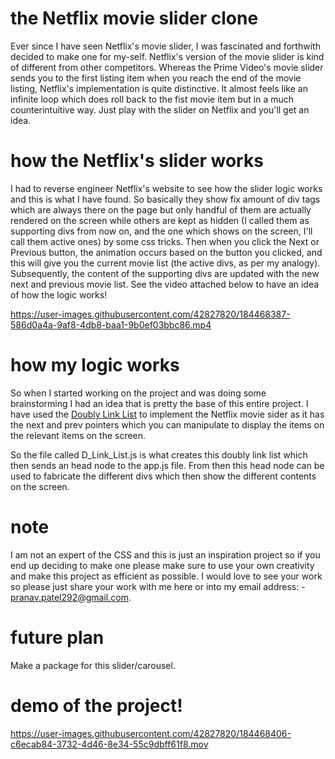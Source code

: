 # the Netflix movie slider clone

Ever since I have seen Netflix's movie slider, I was fascinated and forthwith decided to make one for my-self. Netflix's version of the movie slider is kind of different from other competitors. Whereas the Prime Video's movie slider sends you to the first listing item when you reach the end of the movie listing, Netflix's implementation is quite distinctive. It almost feels like an infinite loop which does roll back to the fist movie item but in a much counterintuitive way. Just play with the slider on Netflix and you'll get an idea.


# how the Netflix's slider works

I had to reverse engineer Netflix's website to see how the slider logic works and this is what I have found. So basically they show fix amount of div tags which are always there on the page but only handful of them are actually rendered on the screen while others are kept as hidden (I called them as supporting divs from now on, and the one which shows on the screen, I'll call them active ones) by some css tricks. Then when you click the Next or Previous button, the animation occurs based on the button you clicked, and this will give you the current movie list (the active divs, as per my analogy). Subsequently, the content of the supporting divs are updated with the new next and previous movie list. See the video attached below to have an idea of how the logic works!


https://user-images.githubusercontent.com/42827820/184468387-586d0a4a-9af8-4db8-baa1-9b0ef03bbc86.mp4


# how my logic works

So when I started working on the project and was doing some brainstorming I had an idea that is pretty the base of this entire project. I have used the [Doubly Link List](https://www.geeksforgeeks.org/doubly-linked-list/) to implement the Netflix movie sider as it has the next and prev pointers which you can manipulate to display the items on the relevant items on the screen.

So the file called D_Link_List.js is what creates this doubly link list which then sends an head node to the app.js file. From then this head node can be used to fabricate the different divs which then show the different contents on the screen. 

# note

I am not an expert of the CSS and this is just an inspiration project so if you end up deciding to make one please make sure to use your own creativity and make this project as efficient as possible. I would love to see your work so please just share your work with me here or into my email address: - pranav.patel292@gmail.com. 

# future plan

Make a package for this slider/carousel. 

# demo of the project!

https://user-images.githubusercontent.com/42827820/184468406-c6ecab84-3732-4d46-8e34-55c9dbff61f8.mov
